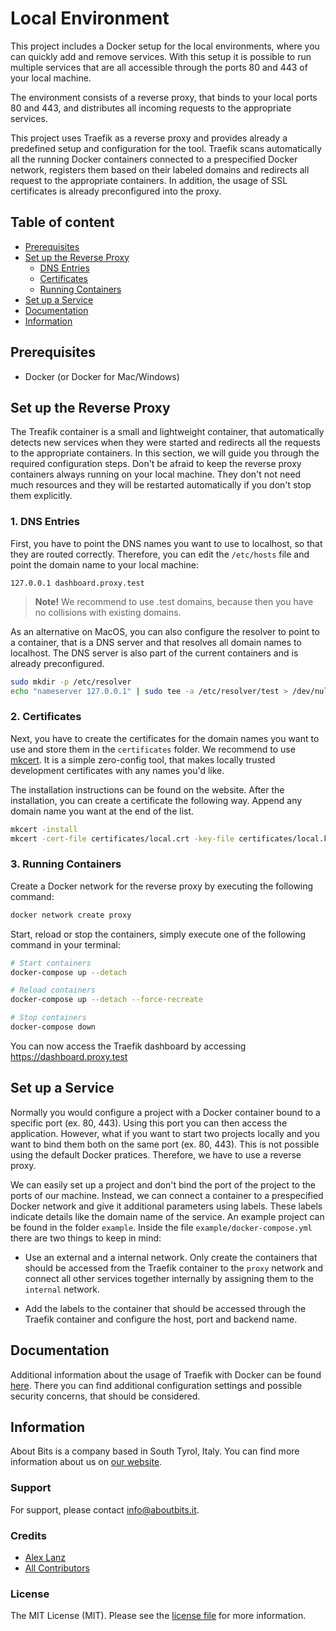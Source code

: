 Local Environment
=================

This project includes a Docker setup for the local environments, where you can quickly add and remove services. With this setup it is possible to run multiple services that are all accessible through the ports 80 and 443 of your local machine.

The environment consists of a reverse proxy, that binds to your local ports 80 and 443, and distributes all incoming requests to the appropriate services.

This project uses Traefik as a reverse proxy and provides already a predefined setup and configuration for the tool. Traefik scans automatically all the running Docker containers connected to a prespecified Docker network, registers them based on their labeled domains and redirects all request to the appropriate containers. In addition, the usage of SSL certificates is already preconfigured into the proxy.

## Table of content

- [Prerequisites](#prerequisites)
- [Set up the Reverse Proxy](#set-up-the-reverse-proxy)
    - [DNS Entries](#dns-entries)
    - [Certificates](#certificates)
    - [Running Containers](#running-containers)
- [Set up a Service](#set-up-a-service)
- [Documentation](#documentation)
- [Information](#information)

## Prerequisites

- Docker (or Docker for Mac/Windows)

## Set up the Reverse Proxy

The Treafik container is a small and lightweight container, that automatically detects new services when they were started and redirects all the requests to the appropriate containers. In this section, we will guide you through the required configuration steps. Don't be afraid to keep the reverse proxy containers always running on your local machine. They don't not need much resources and they will be restarted automatically if you don't stop them explicitly.

### 1. DNS Entries

First, you have to point the DNS names you want to use to localhost, so that they are routed correctly. Therefore, you can edit the `/etc/hosts` file and point the domain name to your local machine:

```
127.0.0.1 dashboard.proxy.test
```

> **Note!** We recommend to use .test domains, because then you have no collisions with existing domains. 

As an alternative on MacOS, you can also configure the resolver to point to a container, that is a DNS server and that resolves all domain names to localhost. The DNS server is also part of the current containers and is already preconfigured.

```bash
sudo mkdir -p /etc/resolver
echo "nameserver 127.0.0.1" | sudo tee -a /etc/resolver/test > /dev/null
```

### 2. Certificates

Next, you have to create the certificates for the domain names you want to use and store them in the `certificates` folder. We recommend to use [mkcert](https://mkcert.dev). It is a simple zero-config tool, that makes locally trusted development certificates with any names you'd like.

The installation instructions can be found on the website. After the installation, you can create a certificate the following way. Append any domain name you want at the end of the list.

```bash
mkcert -install
mkcert -cert-file certificates/local.crt -key-file certificates/local.key "proxy.test" "*.proxy.test" "aboutbits.test" "*.aboutbits.test"
```

### 3. Running Containers

Create a Docker network for the reverse proxy by executing the following command:

```bash
docker network create proxy
```

Start, reload or stop the containers, simply execute one of the following command in your terminal:

```bash
# Start containers
docker-compose up --detach

# Reload containers
docker-compose up --detach --force-recreate

# Stop containers
docker-compose down
```

You can now access the Traefik dashboard by accessing https://dashboard.proxy.test

## Set up a Service

Normally you would configure a project with a Docker container bound to a specific port (ex. 80, 443). Using this port you can then access the application. However, what if you want to start two projects locally and you want to bind them both on the same port (ex. 80, 443). This is not possible using the default Docker pratices. Therefore, we have to use a reverse proxy.

We can easily set up a project and don't bind the port of the project to the ports of our machine. Instead, we can connect a container to a prespecified Docker network and give it additional parameters using labels. These labels indicate details like the domain name of the service. An example project can be found in the folder `example`. Inside the file `example/docker-compose.yml` there are two things to keep in mind:

- Use an external and a internal network. Only create the containers that should be accessed from the Traefik container to the `proxy` network and connect all other services together internally by assigning them to the `internal` network.

- Add the labels to the container that should be accessed through the Traefik container and configure the host, port and backend name.

## Documentation

Additional information about the usage of Traefik with Docker can be found [here](https://docs.traefik.io/configuration/backends/docker/). There you can find additional configuration settings and possible security concerns, that should be considered.

## Information

About Bits is a company based in South Tyrol, Italy. You can find more information about us on [our website](https://aboutbits.it).

### Support

For support, please contact [info@aboutbits.it](mailto:info@aboutbits.it).

### Credits

- [Alex Lanz](https://github.com/alexlanz)
- [All Contributors](../../contributors)

### License

The MIT License (MIT). Please see the [license file](license.md) for more information.
